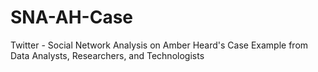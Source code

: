 # SNA-AH-Case
Twitter - Social Network Analysis on Amber Heard's Case Example from Data Analysts, Researchers, and Technologists
